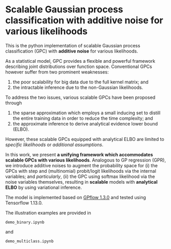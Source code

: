 Scalable Gaussian process classification with additive noise for various likelihoods
====

This is the python implementation of scalable Gaussian process classification (GPC) with **additive noise** for various likelihoods.

As a statistical model, GPC provides a flexible and powerful framework describing joint distributions over function space. Conventional GPCs however suffer from two prominent weaknesses: 

1. the poor scalability for big data due to the full kernel matrix; and 
2. the intractable inference due to the non-Gaussian likelihoods. 

To address the two issues, various scalable GPCs have been proposed through 

1. the sparse approximation which employs a small inducing set to distill the entire training data in order to reduce the time complexity; and 
2. the approximate inference to derive analytical evidence lower bound (ELBO).  

However, these scalable GPCs equipped with analytical ELBO are limited to *specific likelihoods* or *additional assumptions*.

In this work, we present **a unifying framework which accommodates scalable GPCs with various likelihoods**. Analogous to GP regression (GPR), we introduce additive noises to augment the probability space for (i) the GPCs with step and (multinomial) probit/logit likelihoods via the internal variables; and *particularly*, (ii) the GPC using softmax likelihood via the noise variables themselves, resulting in **scalable** models with **analytical ELBO** by using variational inference.

The model is implemented based on [GPflow 1.3.0](https://github.com/GPflow/GPflow) and tested using Tensorflow 1.13.0. 

The illustration examples are provided in

```
demo_binary.ipynb
```
and
```
demo_multiclass.ipynb
```
